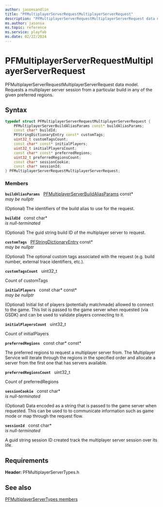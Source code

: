 ```yaml
---
author: jasonsandlin
title: "PFMultiplayerServerRequestMultiplayerServerRequest"
description: "PFMultiplayerServerRequestMultiplayerServerRequest data model. Requests a multiplayer server session from a particular build in any of the given preferred regions."
ms.author: jasonsa
ms.topic: reference
ms.service: playfab
ms.date: 02/22/2024
---
```


# PFMultiplayerServerRequestMultiplayerServerRequest  

PFMultiplayerServerRequestMultiplayerServerRequest data model. Requests a multiplayer server session from a particular build in any of the given preferred regions.  

## Syntax  
  
```cpp
typedef struct PFMultiplayerServerRequestMultiplayerServerRequest {  
    PFMultiplayerServerBuildAliasParams const* buildAliasParams;  
    const char* buildId;  
    PFStringDictionaryEntry const* customTags;  
    uint32_t customTagsCount;  
    const char* const* initialPlayers;  
    uint32_t initialPlayersCount;  
    const char* const* preferredRegions;  
    uint32_t preferredRegionsCount;  
    const char* sessionCookie;  
    const char* sessionId;  
} PFMultiplayerServerRequestMultiplayerServerRequest;  
```
  
### Members  
  
**`buildAliasParams`** &nbsp; [PFMultiplayerServerBuildAliasParams](pfmultiplayerserverbuildaliasparams.md) const*  
*may be nullptr*  
  
(Optional) The identifiers of the build alias to use for the request.
  
**`buildId`** &nbsp; const char*  
*is null-terminated*  
  
(Optional) The guid string build ID of the multiplayer server to request.
  
**`customTags`** &nbsp; [PFStringDictionaryEntry](../../pftypes/structs/pfstringdictionaryentry.md) const*  
*may be nullptr*  
  
(Optional) The optional custom tags associated with the request (e.g. build number, external trace identifiers, etc.).
  
**`customTagsCount`** &nbsp; uint32_t  
  
Count of customTags
  
**`initialPlayers`** &nbsp; const char* const*  
*may be nullptr*  
  
(Optional) Initial list of players (potentially matchmade) allowed to connect to the game. This list is passed to the game server when requested (via GSDK) and can be used to validate players connecting to it.
  
**`initialPlayersCount`** &nbsp; uint32_t  
  
Count of initialPlayers
  
**`preferredRegions`** &nbsp; const char* const*  
  
The preferred regions to request a multiplayer server from. The Multiplayer Service will iterate through the regions in the specified order and allocate a server from the first one that has servers available.
  
**`preferredRegionsCount`** &nbsp; uint32_t  
  
Count of preferredRegions
  
**`sessionCookie`** &nbsp; const char*  
*is null-terminated*  
  
(Optional) Data encoded as a string that is passed to the game server when requested. This can be used to to communicate information such as game mode or map through the request flow.
  
**`sessionId`** &nbsp; const char*  
*is null-terminated*  
  
A guid string session ID created track the multiplayer server session over its life.
  
  
## Requirements  
  
**Header:** PFMultiplayerServerTypes.h
  
## See also  
[PFMultiplayerServerTypes members](../pfmultiplayerservertypes_members.md)  

  
  
